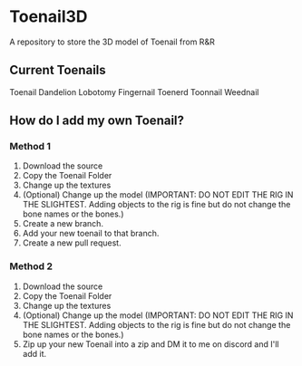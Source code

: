 # Toenail3D

A repository to store the 3D model of Toenail from R&R

## Current Toenails
Toenail
Dandelion
Lobotomy
Fingernail
Toenerd
Toonnail
Weednail

## How do I add my own Toenail?
### Method 1
1. Download the source
2. Copy the Toenail Folder
3. Change up the textures
4. (Optional) Change up the model (IMPORTANT: DO NOT EDIT THE RIG IN THE SLIGHTEST. Adding objects to the rig is fine but do not change the bone names or the bones.)
5. Create a new branch.
6. Add your new toenail to that branch.
7. Create a new pull request.

### Method 2
1. Download the source
2. Copy the Toenail Folder
3. Change up the textures
4. (Optional) Change up the model (IMPORTANT: DO NOT EDIT THE RIG IN THE SLIGHTEST. Adding objects to the rig is fine but do not change the bone names or the bones.)
5. Zip up your new Toenail into a zip and DM it to me on discord and I'll add it.
